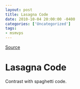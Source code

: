 ```yaml
---
layout: post
title: Lasagna Code
date: 2010-10-04 20:00:00 -0400
categories: ['Uncategorized']
tags:
- msmvps
---
```

[Source](http://blogs.msmvps.com/peterritchie/2010/10/05/lasagna-code/ "Permalink to Lasagna Code")

# Lasagna Code
Contrast with spaghetti code.

